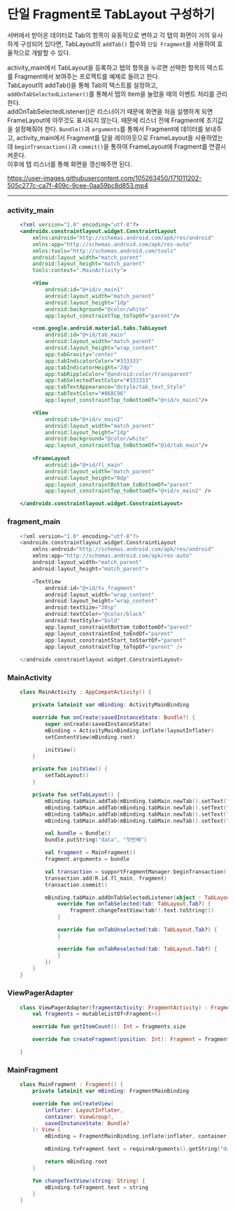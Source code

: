# 단일 Fragment로 TabLayout 구성하기

서버에서 받아온 데이터로 Tab의 항목이 유동적으로 변하고 각 탭의 화면이 거의 유사하게 구성되어 있다면, TabLayout의 `addTab()` 함수와 `단일 Fragment`을 사용하여 효율적으로 개발할 수 있다.
<br/>

activity_main에서 TabLayout을 등록하고 탭의 항목을 누르면 선택한 항목의 텍스트를 Fragment에서 보여주는 프로젝트를 예제로 들려고 한다.<br/>
TabLayout의 addTab()을 통해 Tab의 텍스트를 설정하고, `addOnTabSelectedListener()`를 통해서 탭의 item을 눌렀을 때의 이벤트 처리를 관리한다.<br/>
addOnTabSelectedListener()은 리스너이기 때문에 화면을 처음 실행하게 되면 FrameLayout에 아무것도 표시되지 않는다. 때문에 리스너 전에 Fragment에 초기값을 설정해줘야 한다. `Bundle()`과 `arguments`를 통해서 Fragment에 데이터를 보내주고, activity_main에서 Fragment를 담을 레이아웃으로 FrameLayout을 사용하였는데 `beginTransaction()`과 `commit()`을 통하여 FrameLayout에 Fragment를 연결시켜준다.<br/>
이후에 탭 리스너를 통해 화면을 갱신해주면 된다.


https://user-images.githubusercontent.com/105263450/171011202-505c277c-ca7f-409c-9cee-0aa59bc8d853.mp4

--- 

### activity_main
```xml
    <?xml version="1.0" encoding="utf-8"?>
    <androidx.constraintlayout.widget.ConstraintLayout 
        xmlns:android="http://schemas.android.com/apk/res/android"
        xmlns:app="http://schemas.android.com/apk/res-auto"
        xmlns:tools="http://schemas.android.com/tools"
        android:layout_width="match_parent"
        android:layout_height="match_parent"
        tools:context=".MainActivity">

        <View
            android:id="@+id/v_main1"
            android:layout_width="match_parent"
            android:layout_height="1dp"
            android:background="@color/white"
            app:layout_constraintTop_toTopOf="parent"/>

        <com.google.android.material.tabs.TabLayout
            android:id="@+id/tab_main"
            android:layout_width="match_parent"
            android:layout_height="wrap_content"
            app:tabGravity="center"
            app:tabIndicatorColor="#333333"
            app:tabIndicatorHeight="2dp"
            app:tabRippleColor="@android:color/transparent"
            app:tabSelectedTextColor="#333333"
            app:tabTextAppearance="@style/tab_text_Style"
            app:tabTextColor="#868C96"
            app:layout_constraintTop_toBottomOf="@+id/v_main1"/>

        <View
            android:id="@+id/v_main2"
            android:layout_width="match_parent"
            android:layout_height="1dp"
            android:background="@color/white"
            app:layout_constraintTop_toBottomOf="@id/tab_main"/>
        
        <FrameLayout
            android:id="@+id/fl_main"
            android:layout_width="match_parent"
            android:layout_height="0dp"
            app:layout_constraintBottom_toBottomOf="parent"
            app:layout_constraintTop_toBottomOf="@+id/v_main2" />

    </androidx.constraintlayout.widget.ConstraintLayout>
```

### fragment_main
```kotlin
    <?xml version="1.0" encoding="utf-8"?>
    <androidx.constraintlayout.widget.ConstraintLayout
        xmlns:android="http://schemas.android.com/apk/res/android"
        xmlns:app="http://schemas.android.com/apk/res-auto"
        android:layout_width="match_parent"
        android:layout_height="match_parent">

        <TextView
            android:id="@+id/tv_fragment"
            android:layout_width="wrap_content"
            android:layout_height="wrap_content"
            android:textSize="30sp"
            android:textColor="@color/black"
            android:textStyle="bold"
            app:layout_constraintBottom_toBottomOf="parent"
            app:layout_constraintEnd_toEndOf="parent"
            app:layout_constraintStart_toStartOf="parent"
            app:layout_constraintTop_toTopOf="parent" />
        
    </androidx.constraintlayout.widget.ConstraintLayout>
```

### MainActivity
```kotlin
    class MainActivity : AppCompatActivity() {

        private lateinit var mBinding: ActivityMainBinding

        override fun onCreate(savedInstanceState: Bundle?) {
            super.onCreate(savedInstanceState)
            mBinding = ActivityMainBinding.inflate(layoutInflater)
            setContentView(mBinding.root)

            initView()
        }

        private fun initView() {
            setTabLayout()
        }

        private fun setTabLayout() {
            mBinding.tabMain.addTab(mBinding.tabMain.newTab().setText("첫번째"))
            mBinding.tabMain.addTab(mBinding.tabMain.newTab().setText("두번째"))
            mBinding.tabMain.addTab(mBinding.tabMain.newTab().setText("세번째"))
            mBinding.tabMain.addTab(mBinding.tabMain.newTab().setText("네번째"))

            val bundle = Bundle()
            bundle.putString("data", "첫번째")

            val fragment = MainFragment()
            fragment.arguments = bundle

            val transaction = supportFragmentManager.beginTransaction()
            transaction.add(R.id.fl_main, fragment)
            transaction.commit()

            mBinding.tabMain.addOnTabSelectedListener(object : TabLayout.OnTabSelectedListener {
                override fun onTabSelected(tab: TabLayout.Tab?) {
                    fragment.changeTextView(tab!!.text.toString())
                }

                override fun onTabUnselected(tab: TabLayout.Tab?) {
                }

                override fun onTabReselected(tab: TabLayout.Tab?) {
                }
            })
        }
    }
```

### ViewPagerAdapter
```kotlin
    class ViewPagerAdapter(fragmentActivity: FragmentActivity) : FragmentStateAdapter(fragmentActivity) {
        val fragments = mutableListOf<Fragment>()

        override fun getItemCount(): Int = fragments.size

        override fun createFragment(position: Int): Fragment = fragments[position]

    }
```


### MainFragment
```kotlin
    class MainFragment : Fragment() {
        private lateinit var mBinding: FragmentMainBinding

        override fun onCreateView(
            inflater: LayoutInflater,
            container: ViewGroup?,
            savedInstanceState: Bundle?
        ): View {
            mBinding = FragmentMainBinding.inflate(inflater, container, false)

            mBinding.tvFragment.text = requireArguments().getString("data")

            return mBinding.root
        }

        fun changeTextView(string: String) {
            mBinding.tvFragment.text = string
        }
    }
```